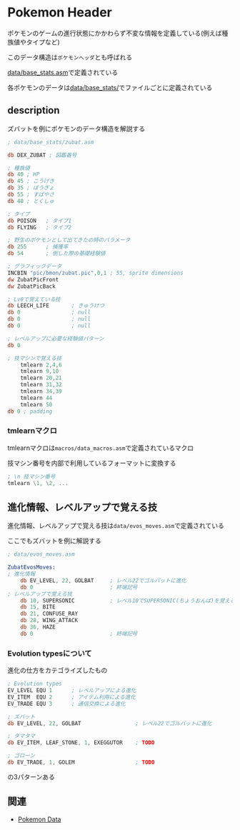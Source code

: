 # Pokemon Header

ポケモンのゲームの進行状態にかかわらず不変な情報を定義している(例えば種族値やタイプなど)

このデータ構造は`ポケモンヘッダ`とも呼ばれる

[data/base_stats.asm](./../data/base_stats.asm)で定義されている

各ポケモンのデータは[data/base_stats/](./../data/base_stats/)でファイルごとに定義されている

## description

ズバットを例にポケモンのデータ構造を解説する

```asm
; data/base_stats/zubat.asm

db DEX_ZUBAT ; 図鑑番号

; 種族値
db 40 ; HP
db 45 ; こうげき
db 35 ; ぼうぎょ
db 55 ; すばやさ
db 40 ; とくしゅ

; タイプ
db POISON   ; タイプ1
db FLYING   ; タイプ2

; 野生のポケモンとして出てきたの時のパラメータ
db 255      ; 捕獲率
db 54       ; 倒した際の基礎経験値

; グラフィックデータ
INCBIN "pic/bmon/zubat.pic",0,1 ; 55, sprite dimensions
dw ZubatPicFront
dw ZubatPicBack

; Lv0で覚えている技
db LEECH_LIFE       ; きゅうけつ
db 0                ; null
db 0                ; null
db 0                ; null

; レベルアップに必要な経験値パターン
db 0

; 技マシンで覚える技
	tmlearn 2,4,6
	tmlearn 9,10
	tmlearn 20,21
	tmlearn 31,32
	tmlearn 34,39
	tmlearn 44
	tmlearn 50
db 0 ; padding

```

### tmlearnマクロ

tmlearnマクロは`macros/data_macros.asm`で定義されているマクロ

技マシン番号を内部で利用しているフォーマットに変換する

```asm
; \n 技マシン番号   
tmlearn \1, \2, ...
```

## 進化情報、レベルアップで覚える技

進化情報、レベルアップで覚える技は`data/evos_moves.asm`で定義されている

ここでもズバットを例に解説する

```asm
; data/evos_moves.asm

ZubatEvosMoves:
; 進化情報
	db EV_LEVEL, 22, GOLBAT     ; レベル22でゴルバットに進化
	db 0                        ; 終端記号
; レベルアップで覚える技
	db 10, SUPERSONIC           ; レベル10でSUPERSONIC(ちょうおんぱ)を覚える
	db 15, BITE
	db 21, CONFUSE_RAY
	db 28, WING_ATTACK
	db 36, HAZE
	db 0                        ; 終端記号

```

### Evolution typesについて

進化の仕方をカテゴライズしたもの

```asm
; Evolution types
EV_LEVEL EQU 1      ; レベルアップによる進化
EV_ITEM  EQU 2      ; アイテム利用による進化
EV_TRADE EQU 3      ; 通信交換による進化

; ズバット
db EV_LEVEL, 22, GOLBAT                 ; レベル22でゴルバットに進化

; タマタマ
db EV_ITEM, LEAF_STONE, 1, EXEGGUTOR    ; TODO

; ゴローン
db EV_TRADE, 1, GOLEM                   ; TODO
```

の3パターンある

## 関連

- [Pokemon Data](./pokemon_data.md)
